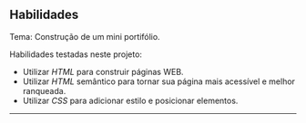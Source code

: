 ## Habilidades

Tema: Construção de um mini portifólio.

Habilidades testadas neste projeto:

* Utilizar _HTML_ para construir páginas WEB.
* Utilizar _HTML_ semântico para tornar sua página mais acessível e melhor ranqueada.
* Utilizar _CSS_ para adicionar estilo e posicionar elementos.

---

